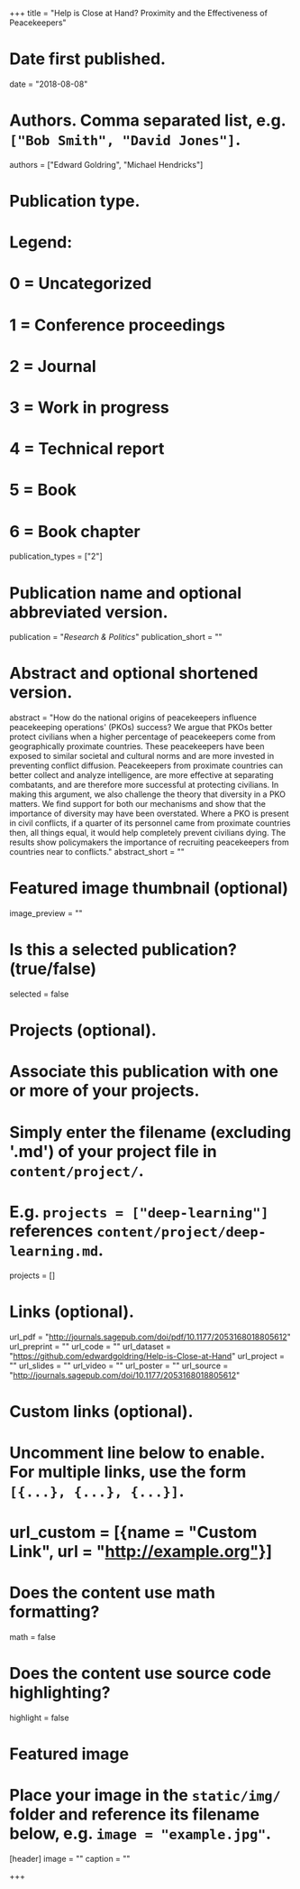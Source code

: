 +++
title = "Help is Close at Hand? Proximity and the Effectiveness of Peacekeepers"

# Date first published.
date = "2018-08-08"

# Authors. Comma separated list, e.g. `["Bob Smith", "David Jones"]`.
authors = ["Edward Goldring", "Michael Hendricks"]

# Publication type.
# Legend:
# 0 = Uncategorized
# 1 = Conference proceedings
# 2 = Journal
# 3 = Work in progress
# 4 = Technical report
# 5 = Book
# 6 = Book chapter
publication_types = ["2"]

# Publication name and optional abbreviated version.
publication = "*Research & Politics*"
publication_short = ""

# Abstract and optional shortened version.
abstract = "How do the national origins of peacekeepers influence peacekeeping operations' (PKOs) success? We argue that PKOs better protect civilians when a higher percentage of peacekeepers come from geographically proximate countries. These peacekeepers have been exposed to similar societal and cultural norms and are more invested in preventing conflict diffusion. Peacekeepers from proximate countries can better collect and analyze intelligence, are more effective at separating combatants, and are therefore more successful at protecting civilians. In making this argument, we also challenge the theory that diversity in a PKO matters. We find support for both our mechanisms and show that the importance of diversity may have been overstated. Where a PKO is present in civil conflicts, if a quarter of its personnel came from proximate countries then, all things equal, it would help completely prevent civilians dying. The results show policymakers the importance of recruiting peacekeepers from countries near to conflicts."
abstract_short = ""

# Featured image thumbnail (optional)
image_preview = ""

# Is this a selected publication? (true/false)
selected = false

# Projects (optional).
#   Associate this publication with one or more of your projects.
#   Simply enter the filename (excluding '.md') of your project file in `content/project/`.
#   E.g. `projects = ["deep-learning"]` references `content/project/deep-learning.md`.
projects = []

# Links (optional).
url_pdf = "http://journals.sagepub.com/doi/pdf/10.1177/2053168018805612"
url_preprint = ""
url_code = ""
url_dataset = "https://github.com/edwardgoldring/Help-is-Close-at-Hand"
url_project = ""
url_slides = ""
url_video = ""
url_poster = ""
url_source = "http://journals.sagepub.com/doi/10.1177/2053168018805612"

# Custom links (optional).
#   Uncomment line below to enable. For multiple links, use the form `[{...}, {...}, {...}]`.
# url_custom = [{name = "Custom Link", url = "http://example.org"}]

# Does the content use math formatting?
math = false

# Does the content use source code highlighting?
highlight = false

# Featured image
# Place your image in the `static/img/` folder and reference its filename below, e.g. `image = "example.jpg"`.
[header]
image = ""
caption = ""

+++
